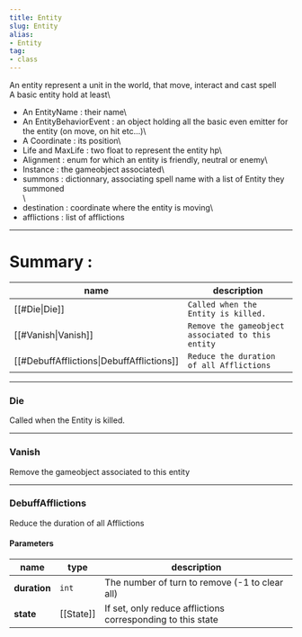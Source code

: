 ```yaml
---
title: Entity
slug: Entity
alias: 
- Entity
tag: 
- class
---
```

An entity represent a unit in the world, that move, interact and cast spell\
A basic entity hold at least\
- An EntityName : their name\
- An EntityBehaviorEvent : an object holding all the basic even emitter for the entity (on move, on hit etc...)\
- A Coordinate : its position\
- Life and MaxLife : two float to represent the entity hp\
- Alignment : enum for which an entity is friendly, neutral or enemy\
- Instance : the gameobject associated\
- summons : dictionnary, associating spell name with a list of Entity they summoned\
\
- destination : coordinate where the entity is moving\
- afflictions : list of afflictions

---
# Summary :
name|description
----|----
[[#Die\|Die]] | `Called when the Entity is killed.`
[[#Vanish\|Vanish]] | `Remove the gameobject associated to this entity`
[[#DebuffAfflictions\|DebuffAfflictions]] | `Reduce the duration of all Afflictions`

---
### Die
Called when the Entity is killed.

---
### Vanish
Remove the gameobject associated to this entity

---
### DebuffAfflictions
Reduce the duration of all Afflictions

#### Parameters
name|type|description
-----|-----|-----
**duration**|`int`|The number of turn to remove (-1 to clear all)
**state**|[[State]]|If set, only reduce afflictions corresponding to this state
